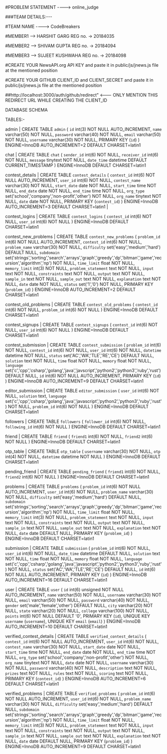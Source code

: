 #PROBLEM STATEMENT ----> online_judge

###TEAM DETAILS:---

#TEAM NAME ----> CodeBreakers

#MEMBER1 --> HARSHIT GARG 
REG no. -> 20184035

#MEMBER2 --> SHIVAM GUPTA
REG no. -> 20184094

#MEMBER3 --> SUJEET KUSHWAHA
REG no. -> 20184098


#CREATE YOUR NewsAPI.org API KEY and paste it in public/js/jnews.js file at the mentioned position

#CREATE YOUR GITHUB CLIENT_ID and CLIENT_SECRET and paste it in public/js/jnews.js file at the mentioned position

##http://localhost:3000/auth/github/redirect"  <--- ONLY MENTION THIS REDIRECT URL WHILE CREATING THE CLIENT_ID


DATABASE SCHEMA

TABLES:-

admin | CREATE TABLE `admin` (
  `id` int(3) NOT NULL AUTO_INCREMENT,
  `name` varchar(50) NOT NULL,
  `password` varchar(40) NOT NULL,
  `email` varchar(50) NOT NULL,
  `username` varchar(30) NOT NULL,
  PRIMARY KEY (`id`)
) ENGINE=InnoDB AUTO_INCREMENT=2 DEFAULT CHARSET=latin1

 chat  | CREATE TABLE `chat` (
  `sender_id` int(6) NOT NULL,
  `receiver_id` int(6) NOT NULL,
  `message` tinytext NOT NULL,
  `date_time` datetime DEFAULT CURRENT_TIMESTAMP
) ENGINE=InnoDB DEFAULT CHARSET=latin1 


 contest_details | CREATE TABLE `contest_details` (
  `contest_id` int(6) NOT NULL AUTO_INCREMENT,
  `user_id` int(6) NOT NULL,
  `contest_name` varchar(30) NOT NULL,
  `start_date` date NOT NULL,
  `start_time` time NOT NULL,
  `end_date` date NOT NULL,
  `end_time` time NOT NULL,
  `org_type` set('school','company','non-profit','other') NOT NULL,
  `org_name` tinytext NOT NULL,
  `date` date NOT NULL,
  PRIMARY KEY (`contest_id`)
) ENGINE=InnoDB AUTO_INCREMENT=3 DEFAULT CHARSET=latin1 |

 contest_logins | CREATE TABLE `contest_logins` (
  `contest_id` int(6) NOT NULL,
  `user_id` int(6) NOT NULL
) ENGINE=InnoDB DEFAULT CHARSET=latin1 

contest_new_problems | CREATE TABLE `contest_new_problems` (
  `problem_id` int(6) NOT NULL AUTO_INCREMENT,
  `contest_id` int(6) NOT NULL,
  `problem_name` varchar(30) NOT NULL,
  `difficulty` set('easy','medium','hard') DEFAULT NULL,
  `subdomain` set('strings','sorting','search','arrays','graph','greedy','dp','bitman','game','recursion','algorithm','np') NOT NULL,
  `time_limit` float NOT NULL,
  `memory_limit` int(3) NOT NULL,
  `problem_statement` text NOT NULL,
  `input` text NOT NULL,
  `constraints` text NOT NULL,
  `output` text NOT NULL,
  `sample_in` text NOT NULL,
  `sample_out` text NOT NULL,
  `explanation` text NOT NULL,
  `date` date NOT NULL,
  `status` set('1','0') NOT NULL,
  PRIMARY KEY (`problem_id`)
) ENGINE=InnoDB AUTO_INCREMENT=2 DEFAULT CHARSET=latin1

contest_old_problems | CREATE TABLE `contest_old_problems` (
  `contest_id` int(6) NOT NULL,
  `problem_id` int(6) NOT NULL
) ENGINE=InnoDB DEFAULT CHARSET=latin1 


contest_signups | CREATE TABLE `contest_signups` (
  `contest_id` int(6) NOT NULL,
  `user_id` int(6) NOT NULL
) ENGINE=InnoDB DEFAULT CHARSET=latin1


contest_submission | CREATE TABLE `contest_submission` (
  `problem_id` int(6) NOT NULL,
  `contest_id` int(6) NOT NULL,
  `user_id` int(6) NOT NULL,
  `datetime` datetime NOT NULL,
  `status` set('AC','WA','TLE','RE','CE') DEFAULT NULL,
  `solution` text NOT NULL,
  `time` float NOT NULL,
  `memory` float NOT NULL,
  `language` set('c','cpp','csharp','golang','java','javscript','python2','python3','ruby','rust') DEFAULT NULL,
  `id` int(6) NOT NULL AUTO_INCREMENT,
  PRIMARY KEY (`id`)
) ENGINE=InnoDB AUTO_INCREMENT=9 DEFAULT CHARSET=latin1


editor_submission | CREATE TABLE `editor_submission` (
  `user_id` int(6) NOT NULL,
  `solution` text,
  `language` set('c','cpp','csharp','golang','java','javascript','python2','python3','ruby','rust') NOT NULL,
  `problem_id` int(6) NOT NULL
) ENGINE=InnoDB DEFAULT CHARSET=latin1 


followers | CREATE TABLE `followers` (
  `follower_id` int(6) NOT NULL,
  `following_id` int(6) NOT NULL
) ENGINE=InnoDB DEFAULT CHARSET=latin1


friend | CREATE TABLE `friend` (
  `friend1` int(6) NOT NULL,
  `friend2` int(6) NOT NULL
) ENGINE=InnoDB DEFAULT CHARSET=latin1 


 otp_table | CREATE TABLE `otp_table` (
  `username` varchar(30) NOT NULL,
  `otp` int(4) NOT NULL,
  `datetime` datetime NOT NULL
) ENGINE=InnoDB DEFAULT CHARSET=latin1


pending_friend | CREATE TABLE `pending_friend` (
  `friend1` int(6) NOT NULL,
  `friend2` int(6) NOT NULL
) ENGINE=InnoDB DEFAULT CHARSET=latin1


 problems | CREATE TABLE `problems` (
  `problem_id` int(6) NOT NULL AUTO_INCREMENT,
  `user_id` int(6) NOT NULL,
  `problem_name` varchar(30) NOT NULL,
  `difficulty` set('easy','medium','hard') DEFAULT NULL,
  `subdomain` set('strings','sorting','search','arrays','graph','greedy','dp','bitman','game','recursion','algorithm','np') NOT NULL,
  `time_limit` float NOT NULL,
  `memory_limit` int(3) NOT NULL,
  `problem_statement` text NOT NULL,
  `input` text NOT NULL,
  `constraints` text NOT NULL,
  `output` text NOT NULL,
  `sample_in` text NOT NULL,
  `sample_out` text NOT NULL,
  `explanation` text NOT NULL,
  `date` date DEFAULT NULL,
  PRIMARY KEY (`problem_id`)
) ENGINE=InnoDB DEFAULT CHARSET=latin1


submission | CREATE TABLE `submission` (
  `problem_id` int(6) NOT NULL,
  `user_id` int(6) NOT NULL,
  `date_time` datetime DEFAULT NULL,
  `solution` text NOT NULL,
  `time` float NOT NULL,
  `memory` float NOT NULL,
  `language` set('c','cpp','csharp','golang','java','javascript','python2','python3','ruby','rust') NOT NULL,
  `status` set('AC','WA','TLE','RE','CE') DEFAULT NULL,
  `id` int(6) NOT NULL AUTO_INCREMENT,
  PRIMARY KEY (`id`)
) ENGINE=InnoDB AUTO_INCREMENT=16 DEFAULT CHARSET=latin1 


user  | CREATE TABLE `user` (
  `id` int(6) unsigned NOT NULL AUTO_INCREMENT,
  `name` varchar(50) NOT NULL,
  `username` varchar(30) NOT NULL,
  `email` varchar(50) NOT NULL,
  `password` varchar(40) NOT NULL,
  `gender` set('male','female','other') DEFAULT NULL,
  `city` varchar(20) NOT NULL,
  `state` varchar(20) NOT NULL,
  `college` varchar(100) NOT NULL,
  `points` int(6) NOT NULL DEFAULT '0',
  PRIMARY KEY (`id`),
  UNIQUE KEY `username` (`username`),
  UNIQUE KEY `email` (`email`)
) ENGINE=InnoDB AUTO_INCREMENT=10 DEFAULT CHARSET=latin1 


verified_contest_details | CREATE TABLE `verified_contest_details` (
  `contest_id` int(6) NOT NULL AUTO_INCREMENT,
  `user_id` int(6) NOT NULL,
  `contest_name` varchar(30) NOT NULL,
  `start_date` date NOT NULL,
  `start_time` time NOT NULL,
  `end_date` date NOT NULL,
  `end_time` time NOT NULL,
  `org_type` set('school','company','non-profit','other') NOT NULL,
  `org_name` tinytext NOT NULL,
  `date` date NOT NULL,
  `username` varchar(30) NOT NULL,
  `password` varchar(40) NOT NULL,
  `description` text NOT NULL,
  `prizes` text NOT NULL,
  `rules` text NOT NULL,
  `scoring` text NOT NULL,
  PRIMARY KEY (`contest_id`)
) ENGINE=InnoDB AUTO_INCREMENT=6 DEFAULT CHARSET=latin1 


verified_problems | CREATE TABLE `verified_problems` (
  `problem_id` int(6) NOT NULL AUTO_INCREMENT,
  `user_id` int(6) NOT NULL,
  `problem_name` varchar(30) NOT NULL,
  `difficulty` set('easy','medium','hard') DEFAULT NULL,
  `subdomain` set('strings','sorting','search','arrays','graph','greedy','dp','bitman','game','recursion','algorithm','np') NOT NULL,
  `time_limit` float NOT NULL,
  `memory_limit` int(3) NOT NULL,
  `problem_statement` text NOT NULL,
  `input` text NOT NULL,
  `constraints` text NOT NULL,
  `output` text NOT NULL,
  `sample_in` text NOT NULL,
  `sample_out` text NOT NULL,
  `explanation` text NOT NULL,
  `date` date DEFAULT NULL,
  PRIMARY KEY (`problem_id`)
) ENGINE=InnoDB AUTO_INCREMENT=9 DEFAULT CHARSET=latin1
